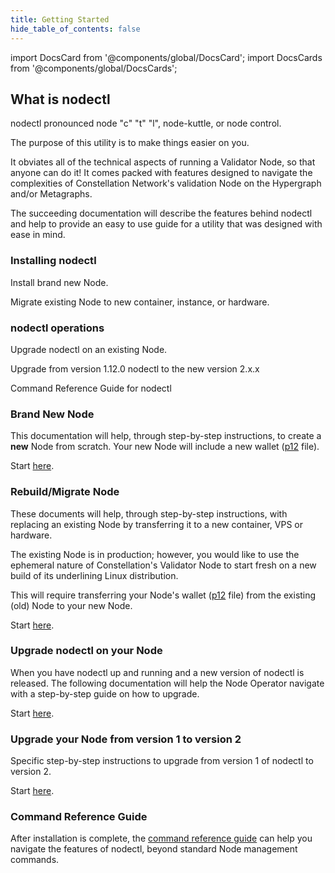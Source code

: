```yaml
---
title: Getting Started
hide_table_of_contents: false
---
```

<intro-end />

import DocsCard from '@components/global/DocsCard';
import DocsCards from '@components/global/DocsCards';

<head>
  <title>Constellation nodectl utility</title>
  <meta
    name="description"
    content="Constellation nodectl utility"
  />
</head>

## What is nodectl

nodectl pronounced node "c" "t" "l", node-kuttle, or node control.

The purpose of this utility is to make things easier on you.  

It obviates all of the technical aspects of running a Validator Node, so that anyone can do it!  It comes packed with features designed to navigate the complexities of Constellation Network's validation Node on the Hypergraph and/or Metagraphs. 

The succeeding documentation will describe the features behind nodectl and help to provide an easy to use guide for a utility that was designed with ease in mind.

### Installing nodectl

<DocsCards>
  <DocsCard header="New Node" href="/validate/automated/nodectlInstall" img="/img/home/state-channel.jpg">
    <p>Install brand new Node.</p>
  </DocsCard>

  <DocsCard header="Migrate Node" href="/validate/automated/nodectlInstallMigrate" img="/img/home/community.jpg">
    <p>Migrate existing Node to new container, instance, or hardware.</p>
  </DocsCard>
</DocsCards>

### nodectl operations

<DocsCards>
  <DocsCard header="Upgrade" href="/validate/automated/nodectlUpgrade" img="/img/home/core-concepts.jpg">
    <p>Upgrade nodectl on an existing Node.</p>
  </DocsCard>

  <DocsCard header="v1.12.0 to v2.x.x" href="/validate/automated/nodectlMigrateV1" img="/img/home/core-concepts.jpg">
    <p>Upgrade from version 1.12.0 nodectl to the new version 2.x.x</p>
  </DocsCard>

  <DocsCard header="Command Reference" href="/validate/automated/nodectlCommands" img="/img/home/stargazer.jpg">
    <p>Command Reference Guide for nodectl</p>
  </DocsCard>
</DocsCards>

### Brand New Node

This documentation will help, through step-by-step instructions, to create a **new** Node from scratch.  Your new Node will include a new wallet ([p12](/validate/automated/nodectlInstall#what-is-a-p12-file) file).

Start [here](/validate/automated/nodectlInstall).

### Rebuild/Migrate Node

These documents will help, through step-by-step instructions, with replacing an existing Node by transferring it to a new container, VPS or hardware.

The existing Node is in production; however, you would like to use the ephemeral nature of Constellation's Validator Node to start fresh on a new build of its underlining Linux distribution.  

This will require transferring your Node's wallet ([p12](/validate/automated/nodectlInstall#what-is-a-p12-file) file) from the existing (old) Node to your new Node.

Start [here](/validate/automated/nodectlInstallMigrate).

### Upgrade nodectl on your Node

When you have nodectl up and running and a new version of nodectl is released.  The following documentation will help the Node Operator navigate with a step-by-step guide on how to upgrade.

Start [here](/validate/automated/nodectlUpgrade).

### Upgrade your Node from version 1 to version 2

Specific step-by-step instructions to upgrade from version 1 of nodectl to version 2.

Start [here](/validate/automated/nodectlMigrateV1).

### Command Reference Guide

After installation is complete, the [command reference guide](/validate/automated/nodectlCommands) can help you navigate the features of nodectl, beyond standard Node management commands.